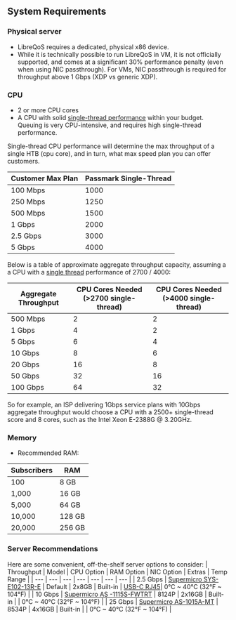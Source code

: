 ## System Requirements
### Physical server
* LibreQoS requires a dedicated, physical x86 device.
* While it is technically possible to run LibreQoS in  VM, it is not officially supported, and comes at a significant 30% performance penalty (even when using NIC passthrough). For VMs, NIC passthrough is required for throughput above 1 Gbps (XDP vs generic XDP).

### CPU
* 2 or more CPU cores
* A CPU with solid [single-thread performance](https://www.cpubenchmark.net/singleThread.html#server-thread) within your budget. Queuing is very CPU-intensive, and requires high single-thread performance.

Single-thread CPU performance will determine the max throughput of a single HTB (cpu core), and in turn, what max speed plan you can offer customers.

| Customer Max Plan   | Passmark Single-Thread   |
| --------------------| ------------------------ |
| 100 Mbps            | 1000                     |
| 250 Mbps            | 1250                     |
| 500 Mbps            | 1500                     |
| 1 Gbps              | 2000                     |
| 2.5 Gbps            | 3000                     |
| 5 Gbps              | 4000                     |

Below is a table of approximate aggregate throughput capacity, assuming a a CPU with a [single thread](https://www.cpubenchmark.net/singleThread.html#server-thread) performance of 2700 / 4000:

| Aggregate Throughput    | CPU Cores Needed (>2700 single-thread) | CPU Cores Needed (>4000 single-thread) |
| ------------------------| -------------------------------------- | -------------------------------------- |
| 500 Mbps                | 2                                      | 2                                      |
| 1 Gbps                  | 4                                      | 2                                      |
| 5 Gbps                  | 6                                      | 4                                      |
| 10 Gbps                 | 8                                      | 6                                      |
| 20 Gbps                 | 16                                     | 8                                      |
| 50 Gbps                 | 32                                     | 16                                     |
| 100 Gbps                | 64                                     | 32                                     |

So for example, an ISP delivering 1Gbps service plans with 10Gbps aggregate throughput would choose a CPU with a 2500+ single-thread score and 8 cores, such as the Intel Xeon E-2388G @ 3.20GHz.

### Memory
* Recommended RAM:

| Subscribers   | RAM           |
| ------------- | ------------- |
| 100           | 8 GB          |
| 1,000         | 16 GB         |
| 5,000         | 64 GB         |
| 10,000        | 128 GB        |
| 20,000        | 256 GB        |

### Server Recommendations
Here are some convenient, off-the-shelf server options to consider:
| Throughput   | Model | CPU Option | RAM Option | NIC Option | Extras | Temp Range |
| --- | --- | --- | --- | --- | --- | --- | 
| 2.5 Gbps | [Supermicro SYS-E102-13R-E](https://store.supermicro.com/us_en/compact-embedded-iot-i5-1350pe-sys-e102-13r-e.html) | Default | 2x8GB | Built-in | [USB-C RJ45](https://www.amazon.com/Anker-Ethernet-PowerExpand-Aluminum-Portable/dp/B08CK9X9Z8/)| 0°C ~ 40°C (32°F ~ 104°F) |
| 10 Gbps | [Supermicro AS -1115S-FWTRT](https://store.supermicro.com/us_en/1u-amd-epyc-8004-compact-server-as-1115s-fwtrt.html) | 8124P | 2x16GB | Built-in | | 0°C ~ 40°C (32°F ~ 104°F) |
| 25 Gbps | [Supermicro AS-1015A-MT](https://store.supermicro.com/us_en/as-1015a-mt.html) | 8534P | 4x16GB | Built-in | | 0°C ~ 40°C (32°F ~ 104°F) |
